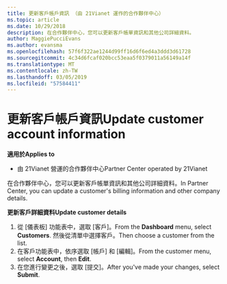 ```yaml
---
title: 更新客戶帳戶資訊 （由 21Vianet 運作的合作夥伴中心）
ms.topic: article
ms.date: 10/29/2018
description: 在合作夥伴中心，您可以更新客戶帳單資訊和其他公司詳細資料。
author: MaggiePucciEvans
ms.author: evansma
ms.openlocfilehash: 57f6f322ae1244d99ff16d6f6ed4a3ddd3d61728
ms.sourcegitcommit: 4c34d6fcaf020bcc53eaa5f0379011a56149a14f
ms.translationtype: MT
ms.contentlocale: zh-TW
ms.lasthandoff: 03/05/2019
ms.locfileid: "57584411"
---
```

# <a name="update-customer-account-information"></a><span data-ttu-id="69069-103">更新客戶帳戶資訊</span><span class="sxs-lookup"><span data-stu-id="69069-103">Update customer account information</span></span>

<span data-ttu-id="69069-104">**適用於**</span><span class="sxs-lookup"><span data-stu-id="69069-104">**Applies to**</span></span>

-   <span data-ttu-id="69069-105">由 21Vianet 營運的合作夥伴中心</span><span class="sxs-lookup"><span data-stu-id="69069-105">Partner Center operated by 21Vianet</span></span>


<span data-ttu-id="69069-106">在合作夥伴中心，您可以更新客戶帳單資訊和其他公司詳細資料。</span><span class="sxs-lookup"><span data-stu-id="69069-106">In Partner Center, you can update a customer's billing information and other company details.</span></span>

<span data-ttu-id="69069-107">**更新客戶詳細資料**</span><span class="sxs-lookup"><span data-stu-id="69069-107">**Update customer details**</span></span>

1.  <span data-ttu-id="69069-108">從 [儀表板] 功能表中，選取 [客戶]。</span><span class="sxs-lookup"><span data-stu-id="69069-108">From the **Dashboard** menu, select **Customers**.</span></span> <span data-ttu-id="69069-109">然後從清單中選擇客戶。</span><span class="sxs-lookup"><span data-stu-id="69069-109">Then choose a customer from the list.</span></span>
2.  <span data-ttu-id="69069-110">在客戶功能表中，依序選取 \[帳戶\] 和 \[編輯\]。</span><span class="sxs-lookup"><span data-stu-id="69069-110">From the customer menu, select **Account**, then **Edit**.</span></span>
3.  <span data-ttu-id="69069-111">在您進行變更之後，選取 \[提交\]。</span><span class="sxs-lookup"><span data-stu-id="69069-111">After you've made your changes, select **Submit**.</span></span>
